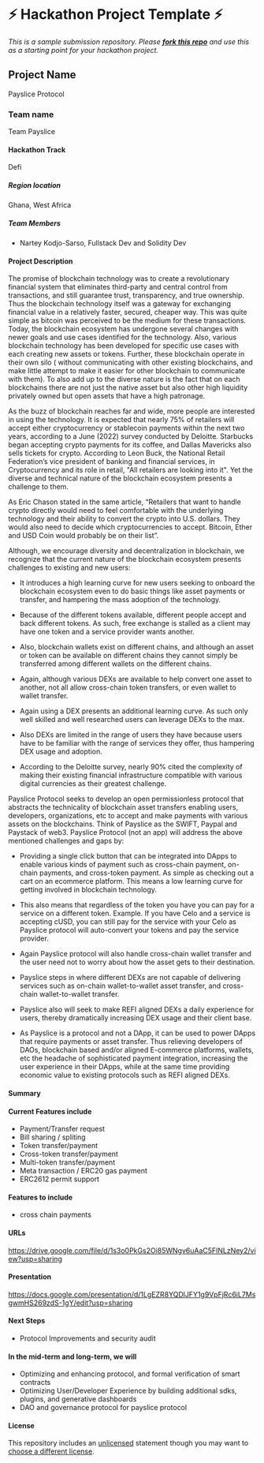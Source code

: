 
# ⚡ Hackathon Project Template ⚡
_This is a sample submission repository.
Please [__fork this repo__](https://help.github.com/articles/fork-a-repo/) and use this as a starting point for your hackathon project._

## Project Name
Payslice Protocol
### Team name
Team Payslice

#### Hackathon Track
Defi

##### Region location
Ghana, West Africa

##### Team Members
- Nartey Kodjo-Sarso, Fullstack Dev and Solidity Dev

#### Project Description
The promise of blockchain technology was to create a revolutionary financial system that eliminates third-party and central control from transactions, and still guarantee trust, transparency, and true ownership. Thus the blockchain technology itself was a gateway for exchanging financial value in a relatively faster, secured, cheaper way. This was quite simple as bitcoin was perceived to be the medium for these transactions.  Today, the blockchain ecosystem has undergone several changes with newer goals and use cases identified for the technology. Also, various blockchain technology has been developed for specific use cases with each creating new assets or tokens. Further, these blockchain operate in their own silo ( without communicating with other existing blockchains, and make little attempt to make it easier for other blockchain to communicate with them). To also add up to the diverse nature is the fact that on each blockchains there are not just the native asset but also other high liquidity privately owned but open assets that have a high patronage.

As the buzz of blockchain reaches far and wide, more people are interested in using the technology. It is expected that nearly 75% of retailers will accept either cryptocurrency or stablecoin payments within the next two years, according to a June (2022) survey conducted by Deloitte.  Starbucks began accepting crypto payments for its coffee, and Dallas Mavericks also sells tickets for crypto. According to Leon Buck, the National Retail Federation’s vice president of banking and financial services, in  Cryptocurrency and its role in retail, "All retailers are looking into it".
Yet the diverse and technical nature of the blockchain ecosystem presents a challenge to them. 

As  Eric Chason stated in the same article,  “Retailers that want to handle crypto directly would need to feel comfortable with the underlying technology and their ability to convert the crypto into U.S. dollars. They would also need to decide which cryptocurrencies to accept. Bitcoin, Ether and USD Coin would probably be on their list”.


Although, we encourage diversity and decentralization in blockchain, we recognize that the current nature of the blockchain ecosystem presents challenges to existing and new users:

- It introduces a high learning curve for new users seeking to onboard the blockchain ecosystem even to do basic things like asset payments or transfer, and hampering the mass adoption of the technology.

- Because of the different tokens available, different people accept and back different tokens. As such, free exchange is stalled as a client may have one token and a service provider wants another.

- Also, blockchain wallets exist on different chains, and although an asset or token can be available on different chains they cannot simply be transferred among different wallets on the different chains.

- Again, although various DEXs are available to help convert one asset to another, not all allow cross-chain token transfers, or even wallet to wallet transfer.

- Again using a DEX presents an additional learning curve. As such only well skilled and well researched users can leverage DEXs to the max.

- Also DEXs are limited in the range of users they have because users have to be familiar with the range of services they offer, thus hampering DEX usage and adoption.

- According to the Deloitte survey, nearly 90% cited the complexity of making their existing financial infrastructure compatible with various digital currencies as their greatest challenge.

Payslice Protocol seeks to develop an open permissionless protocol that abstracts the technicality of blockchain asset transfers enabling users, developers, organizations, etc to accept and make payments with various assets on the blockchains. Think of Payslice as the SWIFT, Paypal and Paystack of web3. Payslice Protocol (not an app) will address the above mentioned challenges and gaps by:

- Providing a single click button that can be integrated into DApps to enable various kinds of payment such as cross-chain payment, on-chain payments, and cross-token payment. As simple as checking out a cart on an ecommerce platform. This means a low learning curve for getting involved in blockchain technology.

- This also means that regardless of the token you have you can pay for a service on a different token. Example. If you have Celo and a service is accepting cUSD, you can still pay for the service with your Celo as Payslice protocol will auto-convert your tokens and pay the service provider.

- Again Payslice protocol will also handle cross-chain wallet transfer and the user need not to worry about how the asset gets to their destination.

- Payslice steps in where different DEXs are not capable of delivering services such as on-chain wallet-to-wallet asset transfer, and cross-chain wallet-to-wallet transfer.

- Payslice also will seek to make REFI aligned DEXs a daily experience for users, thereby dramatically increasing DEX usage and their client base.

- As Payslice is a protocol and not a DApp, it can be used to power DApps that require payments or asset transfer. Thus relieving developers of DAOs, blockchain based and/or aligned E-commerce platforms, wallets, etc the headache of sophisticated payment integration, increasing the user experience in their DApps, while at the same time providing economic value to existing protocols such as REFI aligned DEXs.


#### Summary 
#### Current Features include
- Payment/Transfer request
- Bill sharing / spliting
- Token transfer/payment
- Cross-token transfer/payment
- Multi-token transfer/payment
- Meta transaction / ERC20 gas payment
- ERC2612 permit support

#### Features to include
- cross chain payments

#### URLs
https://drive.google.com/file/d/1s3o0PkGs2Oi85WNgv6uAaC5FlNLzNey2/view?usp=sharing

#### Presentation
https://docs.google.com/presentation/d/1LgEZR8YQDlJFY1g9VpFjRc6iL7MsgwmHS269zdS-1gY/edit?usp=sharing

#### Next Steps
- Protocol Improvements and security audit

#### In the mid-term and long-term, we will 
- Optimizing and enhancing protocol, and formal verification of smart contracts
- Optimizing User/Developer Experience by building additional sdks, plugins, and generative dashboards
- DAO and governance protocol for payslice protocol

#### License
This repository includes an [unlicensed](http://unlicense.org/) statement though you may want to [choose a different license](https://choosealicense.com/).
